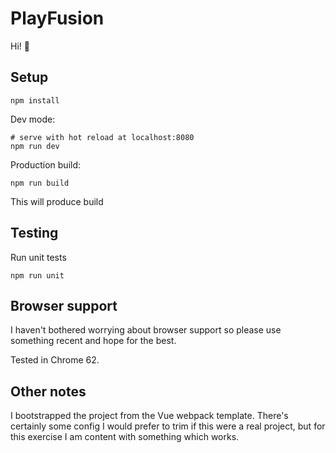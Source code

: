 # PlayFusion

Hi! 👋

## Setup

```
npm install
```

Dev mode:
```
# serve with hot reload at localhost:8080
npm run dev
```

Production build:
```
npm run build
```

This will produce build

## Testing

Run unit tests

```
npm run unit
```

## Browser support

I haven't bothered worrying about browser support so please use something recent and hope for the best.

Tested in Chrome 62.

## Other notes

I bootstrapped the project from the Vue webpack template. There's certainly some config I would prefer to trim if this were a real project, but for this exercise I am content with something which works.

